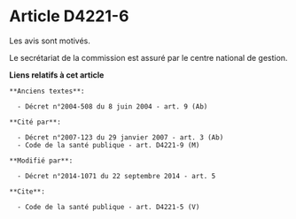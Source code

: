 # Article D4221-6

Les avis sont motivés. 

Le secrétariat de la commission est assuré par le centre national de gestion.

**Liens relatifs à cet article**

	**Anciens textes**:

	  - Décret n°2004-508 du 8 juin 2004 - art. 9 (Ab)

	**Cité par**:

	  - Décret n°2007-123 du 29 janvier 2007 - art. 3 (Ab)
	  - Code de la santé publique - art. D4221-9 (M)

	**Modifié par**:

	  - Décret n°2014-1071 du 22 septembre 2014 - art. 5

	**Cite**:

	  - Code de la santé publique - art. D4221-5 (V)
